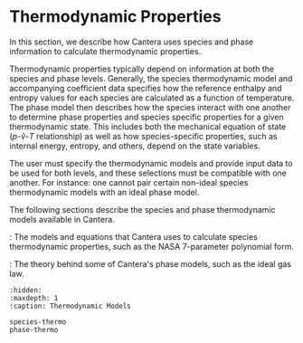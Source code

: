 # Thermodynamic Properties

In this section, we describe how Cantera uses species and phase information to calculate
thermodynamic properties.

Thermodynamic properties typically depend on information at both the species and phase
levels. Generally, the species thermodynamic model and accompanying coefficient data
specifies how the reference enthalpy and entropy values for each species are calculated
as a function of temperature. The phase model then describes how the species interact
with one another to determine phase properties and species specific properties for a
given thermodynamic state. This includes both the mechanical equation of state
($p$-$\hat{v}$-$T$ relationship) as well as how species-specific properties, such as
internal energy, entropy, and others, depend on the state variables.

The user must specify the thermodynamic models and provide input data to be used for
both levels, and these selections must be compatible with one another. For instance: one
cannot pair certain non-ideal species thermodynamic models with an ideal phase model.

The following sections describe the species and phase thermodynamic models available
in Cantera.

[](species-thermo)
: The models and equations that Cantera uses to calculate species thermodynamic
  properties, such as the NASA 7-parameter polynomial form.

[](phase-thermo)
: The theory behind some of Cantera's phase models, such as the ideal gas law.

```{toctree}
:hidden:
:maxdepth: 1
:caption: Thermodynamic Models

species-thermo
phase-thermo
```
